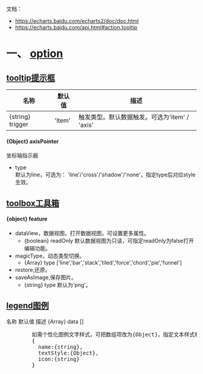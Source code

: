 文档：  
* https://echarts.baidu.com/echarts2/doc/doc.html
* https://echarts.baidu.com/api.html#action.tooltip

# 一、 [option](https://echarts.baidu.com/echarts2/doc/doc.html#Option)
## [tooltip提示框](https://echarts.baidu.com/echarts2/doc/doc.html#Tooltip)

| 名称 | 默认值 | 描述 |
| --- | --- | --- |
| {string} trigger | 'item' | 触发类型。默认数据触发。可选为'item' / 'axis' |

#### {Object} axisPointer
坐标轴指示器  
* type  
  默认为line，可选为： 'line'/'cross'/'shadow'/'none'，指定type后对应style生效。  
  
## [toolbox工具箱](https://echarts.baidu.com/echarts2/doc/doc.html#Toolbox)  
#### {object} feature
* dataView，数据视图，打开数据视图，可设置更多属性。
  * {boolean} readOnly 默认数据视图为只读，可指定readOnly为false打开编辑功能。
* magicType，动态类型切换。
  * {Array} type \['line','bar','stack','tiled','force','chord','pie','funnel']
* restore,还原。
* saveAsImage,保存图片。
  * {string} type 默认为'png'。
  
## [legend图例](https://echarts.baidu.com/echarts2/doc/doc.html#Legend)

<tbody>
  <tr>
    <th> 名称 </th>
    <th> 默认值 </th>
    <th> 描述 </th>
  </tr>
  <tr>
    <td> {Array} data </td>
    <td> [] </td>
    <td>
      <pre>
        如需个性化图例文字样式，可把数组项改为{Object}，指定文本样式和个性化图例icon，格式为
        {
          name:{string},
          textStyle:{Object},
          icon:{string}
        }
      </pre>
    </td>
  </tr>
</tbody>


